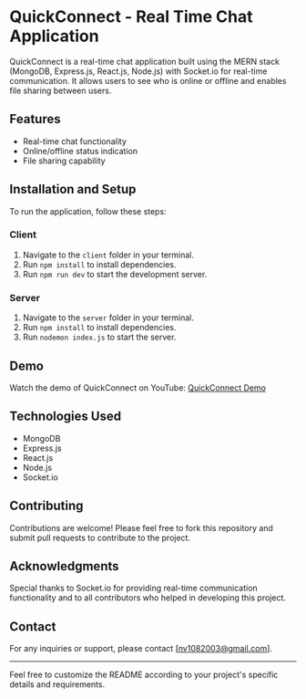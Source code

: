 # QuickConnect - Real Time Chat Application

QuickConnect is a real-time chat application built using the MERN stack (MongoDB, Express.js, React.js, Node.js) with Socket.io for real-time communication. It allows users to see who is online or offline and enables file sharing between users.

## Features
- Real-time chat functionality
- Online/offline status indication
- File sharing capability

## Installation and Setup
To run the application, follow these steps:

### Client
1. Navigate to the `client` folder in your terminal.
2. Run `npm install` to install dependencies.
3. Run `npm run dev` to start the development server.

### Server
1. Navigate to the `server` folder in your terminal.
2. Run `npm install` to install dependencies.
3. Run `nodemon index.js` to start the server.

## Demo
Watch the demo of QuickConnect on YouTube: [QuickConnect Demo](https://www.youtube.com/)

## Technologies Used
- MongoDB
- Express.js
- React.js
- Node.js
- Socket.io

## Contributing
Contributions are welcome! Please feel free to fork this repository and submit pull requests to contribute to the project.


## Acknowledgments
Special thanks to Socket.io for providing real-time communication functionality and to all contributors who helped in developing this project.

## Contact
For any inquiries or support, please contact [nv1082003@gmail.com].

--- 

Feel free to customize the README according to your project's specific details and requirements.
